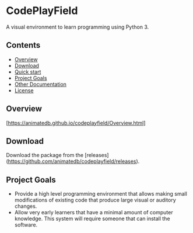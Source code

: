 
# CodePlayField

A visual environment to learn programming using Python 3.

## Contents

 - [Overview](#overview)
 - [Download](#download)
 - [Quick start](#quick-start)
 - [Project Goals](#project-goals)
 - [Other Documentation](#other-documentation)
 - [License](#license)


## Overview

[https://animatedb.github.io/codeplayfield/Overview.html]

## Download

Download the package from the [releases]
(https://github.com/animatedb/codeplayfield/releases).

## Project Goals

- Provide a high level programming environment that allows making small
  modifications of existing code that produce large visual or auditory changes.
- Allow very early learners that have a minimal amount of computer knowledge.
  This system will require someone that can install the software.

